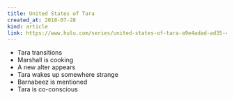 ```yaml
---
title: United States of Tara
created_at: 2018-07-28
kind: article
link: https://www.hulu.com/series/united-states-of-tara-a9e4adad-ad35-4e4b-be22-83b4b0bd1ed3
---
```

- Tara transitions
- Marshall is cooking
- A new alter appears
- Tara wakes up somewhere strange
- Barnabeez is mentioned
- Tara is co-conscious
